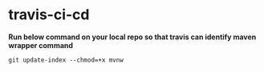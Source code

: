 # travis-ci-cd

<b>Run below command on your local repo so that travis can identify maven wrapper command</b>

    git update-index --chmod=+x mvnw
